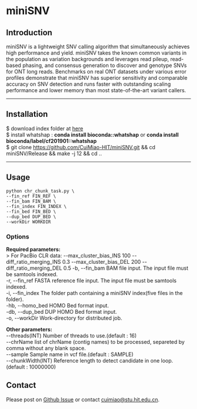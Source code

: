# miniSNV

## Introduction
miniSNV is a lightweight SNV calling algorithm that simultaneously achieves high performance and yield. miniSNV takes the known common variants in the population as variation backgrounds and leverages read pileup, read-based phasing, and consensus generation to discover and genotype SNVs for ONT long reads. Benchmarks on real ONT datasets under various error profiles demonstrate that miniSNV has superior sensitivity and comparable accuracy on SNV detection and runs faster with outstanding scaling performance and lower memory than most state-of-the-art variant callers.

---
## Installation
$ download index folder at [here](https://drive.google.com/drive/folders/17NFTbnPuZhJ4SWSjrRqyUZ_9pn38vgc9?usp=sharing)  
$ install whatshap : **conda install bioconda::whatshap** or **conda install bioconda/label/cf201901::whatshap**  
$ git clone https://github.com/CuiMiao-HIT/miniSNV.git && cd miniSNV/Release && make -j 12  && cd ..

---	
## Usage
	python chr_chunk_task.py \
	--fin_ref FIN_REF \
	--fin_bam FIN_BAM \
	--fin_index FIN_INDEX \
	--fin_bed FIN_BED \
	--dup_bed DUP_BED \
	--workDir WORKDIR

### Options
**Required parameters:**  
	> For PacBio CLR data:
		--max_cluster_bias_INS		100
		--diff_ratio_merging_INS	0.3
		--max_cluster_bias_DEL	200
		--diff_ratio_merging_DEL	0.5
	-b, --fin_bam           BAM file input. The input file must be samtools indexed.  
	-r, --fin_ref           FASTA reference file input. The input file must be samtools indexed.  
	-i, --fin_index         The folder path containing a miniSNV index(five files in the folder).  
	-hb, --homo_bed         HOMO Bed format input.  
	-db, --dup_bed          DUP HOMO Bed format input.  
	-o, --workDir           Work-directory for distributed job.  

**Other parameters:**  
	--threads(INT)          Number of threads to use.(default : 16)  
	--chrName               list of chrName (contig names) to be processed, separeted by comma without any blank space.  
	--sample                Sample name in vcf file.(default : SAMPLE)  
	--chunkWidth(INT)       Reference length to detect candidate in one loop.(default : 10000000)  

## Contact
Please post on [Github Issue](https://github.com/CuiMiao-HIT/miniSNV/issues) or contact cuimiao@stu.hit.edu.cn.
